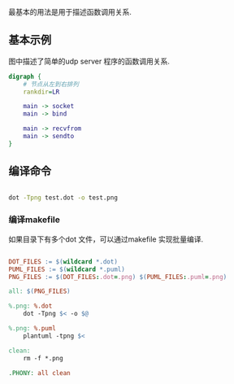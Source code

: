 
最基本的用法是用于描述函数调用关系.


## 基本示例

图中描述了简单的udp server 程序的函数调用关系.

```dot
digraph {
    # 节点从左到右排列
	rankdir=LR

	main -> socket
	main -> bind

	main -> recvfrom
	main -> sendto
}
```

## 编译命令

```bash

dot -Tpng test.dot -o test.png

```

### 编译makefile

如果目录下有多个dot 文件，可以通过makefile 实现批量编译.

```makefile

DOT_FILES := $(wildcard *.dot)
PUML_FILES := $(wildcard *.puml)
PNG_FILES := $(DOT_FILES:.dot=.png) $(PUML_FILES:.puml=.png)

all: $(PNG_FILES)

%.png: %.dot
	dot -Tpng $< -o $@

%.png: %.puml
	plantuml -tpng $<

clean:
	rm -f *.png

.PHONY: all clean

```

